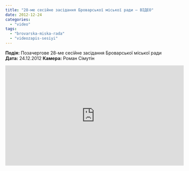 ```yaml
---
title: "28-ме сесійне засідання Броварської міської ради – ВІДЕО"
date: 2012-12-24
categories: 
  - "video"
tags: 
  - "brovarska-miska-rada"
  - "videozapis-sesiyi"
---
```


**Подія:** Позачергове 28-ме сесійне засідання Броварської міської ради **Дата:** 24.12.2012 **Камера:** Роман Сімутін

<iframe width="560" height="315" src="http://www.youtube.com/embed/2XfTryCcP-Y" frameborder="0" allowfullscreen></iframe>
